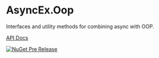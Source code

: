 # AsyncEx.Oop

Interfaces and utility methods for combining async with OOP.

[API Docs](http://dotnetapis.com/pkg/Nito.AsyncEx.Oop)

[![NuGet Pre Release](https://img.shields.io/nuget/vpre/Nito.AsyncEx.Oop.svg?style=plastic)](https://www.nuget.org/packages/Nito.AsyncEx.Oop/)
